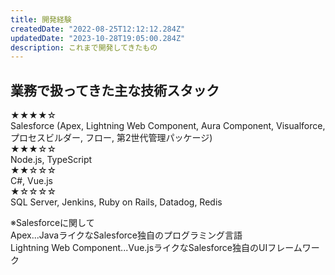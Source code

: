 ```yaml
---
title: 開発経験
createdDate: "2022-08-25T12:12:12.284Z"
updatedDate: "2023-10-28T19:05:00.284Z"
description: これまで開発してきたもの
---
```


## 業務で扱ってきた主な技術スタック  
★★★★☆  
Salesforce (Apex, Lightning Web Component, Aura Component, Visualforce, プロセスビルダー, フロー, 第2世代管理パッケージ)  
★★★☆☆  
Node.js, TypeScript  
★★☆☆☆  
C#, Vue.js  
★☆☆☆☆  
SQL Server, Jenkins, Ruby on Rails, Datadog, Redis  

※Salesforceに関して  
Apex...JavaライクなSalesforce独自のプログラミング言語  
Lightning Web Component...Vue.jsライクなSalesforce独自のUIフレームワーク
